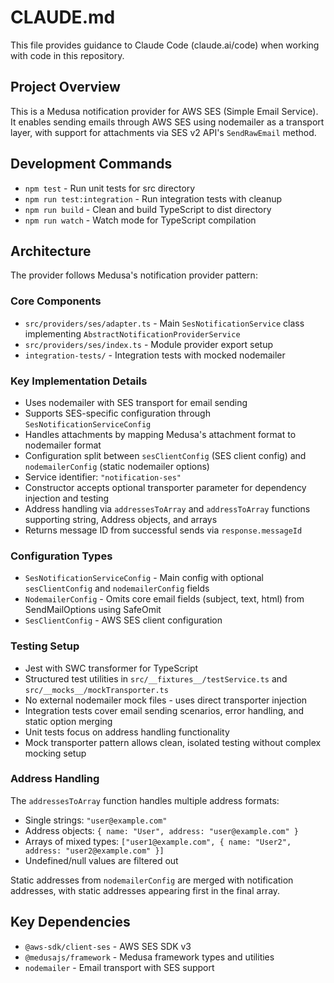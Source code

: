# CLAUDE.md

This file provides guidance to Claude Code (claude.ai/code) when working with code in this repository.

## Project Overview

This is a Medusa notification provider for AWS SES (Simple Email Service). It enables sending emails through AWS SES using nodemailer as a transport layer, with support for attachments via SES v2 API's `SendRawEmail` method.

## Development Commands

- `npm test` - Run unit tests for src directory
- `npm run test:integration` - Run integration tests with cleanup
- `npm run build` - Clean and build TypeScript to dist directory
- `npm run watch` - Watch mode for TypeScript compilation

## Architecture

The provider follows Medusa's notification provider pattern:

### Core Components

- `src/providers/ses/adapter.ts` - Main `SesNotificationService` class implementing `AbstractNotificationProviderService`
- `src/providers/ses/index.ts` - Module provider export setup
- `integration-tests/` - Integration tests with mocked nodemailer

### Key Implementation Details

- Uses nodemailer with SES transport for email sending
- Supports SES-specific configuration through `SesNotificationServiceConfig`
- Handles attachments by mapping Medusa's attachment format to nodemailer format
- Configuration split between `sesClientConfig` (SES client config) and `nodemailerConfig` (static nodemailer options)
- Service identifier: `"notification-ses"`
- Constructor accepts optional transporter parameter for dependency injection and testing
- Address handling via `addressesToArray` and `addressToArray` functions supporting string, Address objects, and arrays
- Returns message ID from successful sends via `response.messageId`

### Configuration Types

- `SesNotificationServiceConfig` - Main config with optional `sesClientConfig` and `nodemailerConfig` fields
- `NodemailerConfig` - Omits core email fields (subject, text, html) from SendMailOptions using SafeOmit
- `SesClientConfig` - AWS SES client configuration

### Testing Setup

- Jest with SWC transformer for TypeScript
- Structured test utilities in `src/__fixtures__/testService.ts` and `src/__mocks__/mockTransporter.ts`
- No external nodemailer mock files - uses direct transporter injection
- Integration tests cover email sending scenarios, error handling, and static option merging
- Unit tests focus on address handling functionality
- Mock transporter pattern allows clean, isolated testing without complex mocking setup

### Address Handling

The `addressesToArray` function handles multiple address formats:
- Single strings: `"user@example.com"`
- Address objects: `{ name: "User", address: "user@example.com" }`
- Arrays of mixed types: `["user1@example.com", { name: "User2", address: "user2@example.com" }]`
- Undefined/null values are filtered out

Static addresses from `nodemailerConfig` are merged with notification addresses, with static addresses appearing first in the final array.

## Key Dependencies

- `@aws-sdk/client-ses` - AWS SES SDK v3
- `@medusajs/framework` - Medusa framework types and utilities
- `nodemailer` - Email transport with SES support